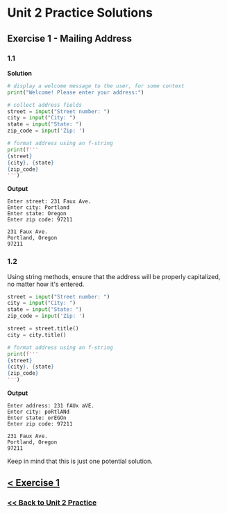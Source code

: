 # Unit 2 Practice Solutions

## Exercise 1 - Mailing Address

### **1.1**

**Solution**

```python
# display a welcome message to the user, for some context
print("Welcome! Please enter your address:")

# collect address fields
street = input("Street number: ")
city = input("City: ")
state = input("State: ")
zip_code = input('Zip: ')

# format address using an f-string
print(f'''
{street}
{city}, {state}
{zip_code}
''')
```

**Output**

    Enter street: 231 Faux Ave.
    Enter city: Portland
    Enter state: Oregon
    Enter zip code: 97211

    231 Faux Ave.
    Portland, Oregon
    97211

### **1.2**

Using string methods, ensure that the address will be properly capitalized, no matter how it's entered.

```python
street = input("Street number: ")
city = input("City: ")
state = input("State: ")
zip_code = input('Zip: ')

street = street.title()
city = city.title()

# format address using an f-string
print(f'''
{street}
{city}, {state}
{zip_code}
''')
```

**Output**

    Enter address: 231 fAUx aVE.
    Enter city: poRtlANd
    Enter state: orEGOn
    Enter zip code: 97211

    231 Faux Ave.
    Portland, Oregon
    97211

Keep in mind that this is just one potential solution.

## [< Exercise 1](../exercise_1.md)

### [<< Back to Unit 2 Practice](/practice/unit_2/)